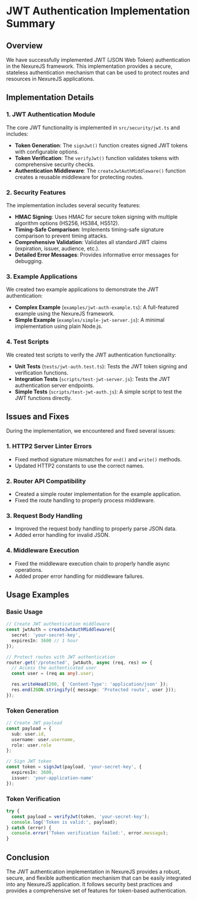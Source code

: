# JWT Authentication Implementation Summary

## Overview

We have successfully implemented JWT (JSON Web Token) authentication in the NexureJS framework. This implementation provides a secure, stateless authentication mechanism that can be used to protect routes and resources in NexureJS applications.

## Implementation Details

### 1. JWT Authentication Module

The core JWT functionality is implemented in `src/security/jwt.ts` and includes:

- **Token Generation**: The `signJwt()` function creates signed JWT tokens with configurable options.
- **Token Verification**: The `verifyJwt()` function validates tokens with comprehensive security checks.
- **Authentication Middleware**: The `createJwtAuthMiddleware()` function creates a reusable middleware for protecting routes.

### 2. Security Features

The implementation includes several security features:

- **HMAC Signing**: Uses HMAC for secure token signing with multiple algorithm options (HS256, HS384, HS512).
- **Timing-Safe Comparison**: Implements timing-safe signature comparison to prevent timing attacks.
- **Comprehensive Validation**: Validates all standard JWT claims (expiration, issuer, audience, etc.).
- **Detailed Error Messages**: Provides informative error messages for debugging.

### 3. Example Applications

We created two example applications to demonstrate the JWT authentication:

- **Complex Example** (`examples/jwt-auth-example.ts`): A full-featured example using the NexureJS framework.
- **Simple Example** (`examples/simple-jwt-server.js`): A minimal implementation using plain Node.js.

### 4. Test Scripts

We created test scripts to verify the JWT authentication functionality:

- **Unit Tests** (`tests/jwt-auth.test.ts`): Tests the JWT token signing and verification functions.
- **Integration Tests** (`scripts/test-jwt-server.js`): Tests the JWT authentication server endpoints.
- **Simple Tests** (`scripts/test-jwt-auth.js`): A simple script to test the JWT functions directly.

## Issues and Fixes

During the implementation, we encountered and fixed several issues:

### 1. HTTP2 Server Linter Errors

- Fixed method signature mismatches for `end()` and `write()` methods.
- Updated HTTP2 constants to use the correct names.

### 2. Router API Compatibility

- Created a simple router implementation for the example application.
- Fixed the route handling to properly process middleware.

### 3. Request Body Handling

- Improved the request body handling to properly parse JSON data.
- Added error handling for invalid JSON.

### 4. Middleware Execution

- Fixed the middleware execution chain to properly handle async operations.
- Added proper error handling for middleware failures.

## Usage Examples

### Basic Usage

```typescript
// Create JWT authentication middleware
const jwtAuth = createJwtAuthMiddleware({
  secret: 'your-secret-key',
  expiresIn: 3600 // 1 hour
});

// Protect routes with JWT authentication
router.get('/protected', jwtAuth, async (req, res) => {
  // Access the authenticated user
  const user = (req as any).user;

  res.writeHead(200, { 'Content-Type': 'application/json' });
  res.end(JSON.stringify({ message: 'Protected route', user }));
});
```

### Token Generation

```typescript
// Create JWT payload
const payload = {
  sub: user.id,
  username: user.username,
  role: user.role
};

// Sign JWT token
const token = signJwt(payload, 'your-secret-key', {
  expiresIn: 3600,
  issuer: 'your-application-name'
});
```

### Token Verification

```typescript
try {
  const payload = verifyJwt(token, 'your-secret-key');
  console.log('Token is valid:', payload);
} catch (error) {
  console.error('Token verification failed:', error.message);
}
```

## Conclusion

The JWT authentication implementation in NexureJS provides a robust, secure, and flexible authentication mechanism that can be easily integrated into any NexureJS application. It follows security best practices and provides a comprehensive set of features for token-based authentication.
